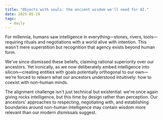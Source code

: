 ```yaml
---
title: "Objects with souls: the ancient wisdom we'll need for AI."
date: 2025-05-19
tags:
  - daily
---
```

For millennia, humans saw intelligence in everything—stones, rivers, tools—requiring rituals and negotiations with a world alive with intention. This wasn't mere superstition but recognition that agency exists beyond human form.

We've since dismissed these beliefs, claiming rational superiority over our ancestors. Yet ironically, as we now deliberately embed intelligence into silicon—creating entities with goals potentially orthogonal to our own—we're forced to relearn what our ancestors understood intuitively: how to coexist with non-human minds.

The alignment challenge isn't just technical but existential: we're once again giving rocks intelligence, but this time by design rather than perception. Our ancestors' approaches to respecting, negotiating with, and establishing boundaries around non-human intelligence may contain wisdom more relevant than our modern dismissals suggest.
